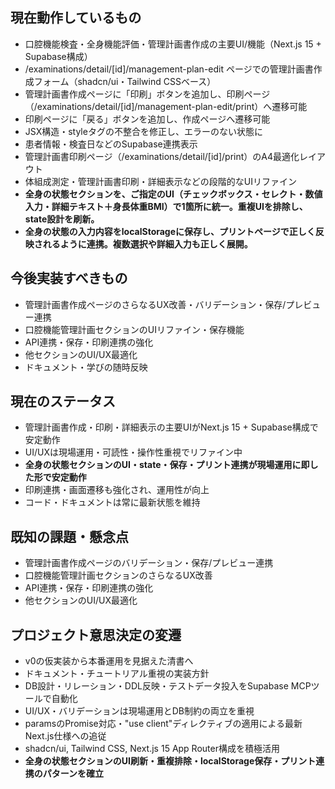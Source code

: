 ## 現在動作しているもの
- 口腔機能検査・全身機能評価・管理計画書作成の主要UI/機能（Next.js 15 + Supabase構成）
- /examinations/detail/[id]/management-plan-edit ページでの管理計画書作成フォーム（shadcn/ui・Tailwind CSSベース）
- 管理計画書作成ページに「印刷」ボタンを追加し、印刷ページ（/examinations/detail/[id]/management-plan-edit/print）へ遷移可能
- 印刷ページに「戻る」ボタンを追加し、作成ページへ遷移可能
- JSX構造・styleタグの不整合を修正し、エラーのない状態に
- 患者情報・検査日などのSupabase連携表示
- 管理計画書印刷ページ（/examinations/detail/[id]/print）のA4最適化レイアウト
- 体組成測定・管理計画書印刷・詳細表示などの段階的なUIリファイン
- **全身の状態セクションを、ご指定のUI（チェックボックス・セレクト・数値入力・詳細テキスト＋身長体重BMI）で1箇所に統一。重複UIを排除し、state設計を刷新。**
- **全身の状態の入力内容をlocalStorageに保存し、プリントページで正しく反映されるように連携。複数選択や詳細入力も正しく展開。**

## 今後実装すべきもの
- 管理計画書作成ページのさらなるUX改善・バリデーション・保存/プレビュー連携
- 口腔機能管理計画セクションのUIリファイン・保存機能
- API連携・保存・印刷連携の強化
- 他セクションのUI/UX最適化
- ドキュメント・学びの随時反映

## 現在のステータス
- 管理計画書作成・印刷・詳細表示の主要UIがNext.js 15 + Supabase構成で安定動作
- UI/UXは現場運用・可読性・操作性重視でリファイン中
- **全身の状態セクションのUI・state・保存・プリント連携が現場運用に即した形で安定動作**
- 印刷連携・画面遷移も強化され、運用性が向上
- コード・ドキュメントは常に最新状態を維持

## 既知の課題・懸念点
- 管理計画書作成ページのバリデーション・保存/プレビュー連携
- 口腔機能管理計画セクションのさらなるUX改善
- API連携・保存・印刷連携の強化
- 他セクションのUI/UX最適化

## プロジェクト意思決定の変遷
- v0の仮実装から本番運用を見据えた清書へ
- ドキュメント・チュートリアル重視の実装方針
- DB設計・リレーション・DDL反映・テストデータ投入をSupabase MCPツールで自動化
- UI/UX・バリデーションは現場運用とDB制約の両立を重視
- paramsのPromise対応・"use client"ディレクティブの適用による最新Next.js仕様への追従
- shadcn/ui, Tailwind CSS, Next.js 15 App Router構成を積極活用
- **全身の状態セクションのUI刷新・重複排除・localStorage保存・プリント連携のパターンを確立**

